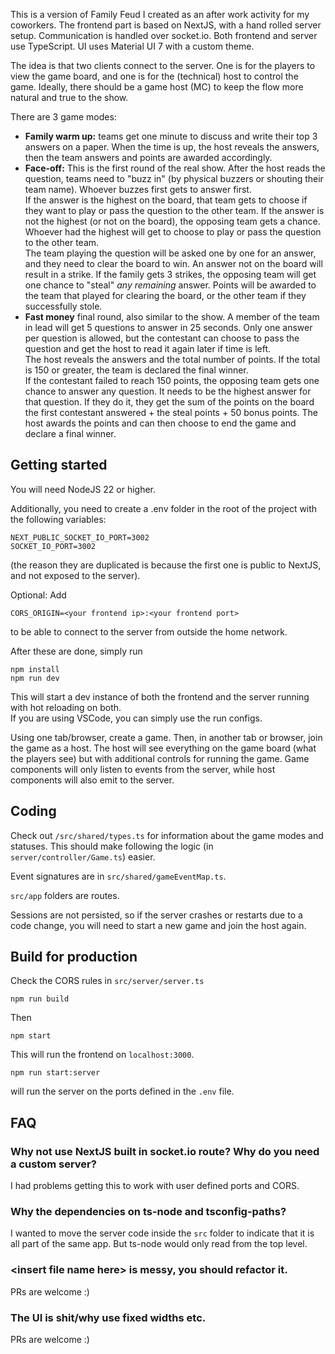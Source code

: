 This is a version of Family Feud I created as an after work activity for my coworkers. The frontend part is based on NextJS, with a hand rolled server setup. Communication is handled over socket.io. Both frontend and server use TypeScript. UI uses Material UI 7 with a custom theme.

The idea is that two clients connect to the server. One is for the players to view the game board, and one is for the (technical) host to control the game. Ideally, there should be a game host (MC) to keep the flow more natural and true to the show.

There are 3 game modes:
* **Family warm up:** teams get one minute to discuss and write their top 3 answers on a paper. When the time is up, the host reveals the answers, then the team answers and points are awarded accordingly.
* **Face-off:** This is the first round of the real show. After the host reads the question, teams need to "buzz in" (by physical buzzers or shouting their team name). Whoever buzzes first gets to answer first.  
If the answer is the highest on the board, that team gets to choose if they want to play or pass the question to the other team. If the answer is not the highest (or not on the board), the opposing team gets a chance. Whoever had the highest will get to choose to play or pass the question to the other team.  
The team playing the question will be asked one by one for an answer, and they need to clear the board to win. An answer not on the board will result in a strike. If the family gets 3 strikes, the opposing team will get one chance to "steal" *any remaining* answer. Points will be awarded to the team that played for clearing the board, or the other team if they successfully stole.
* **Fast money** final round, also similar to the show. A member of the team in lead will get 5 questions to answer in 25 seconds. Only one answer per question is allowed, but the contestant can choose to pass the question and get the host to read it again later if time is left.  
The host reveals the answers and the total number of points. If the total is 150 or greater, the team is declared the final winner.  
If the contestant failed to reach 150 points, the opposing team gets one chance to answer any question. It needs to be the highest answer for that question. If they do it, they get the sum of the points on the board the first contestant answered + the steal points + 50 bonus points.  The host awards the points and can then choose to end the game and declare a final winner.

## Getting started
You will need NodeJS 22 or higher.

Additionally, you need to create a .env folder in the root of the project with the following variables:

```
NEXT_PUBLIC_SOCKET_IO_PORT=3002
SOCKET_IO_PORT=3002
```

(the reason they are duplicated is because the first one is public to NextJS, and not exposed to the server).

Optional: Add
```
CORS_ORIGIN=<your frontend ip>:<your frontend port>
```

to be able to connect to the server from outside the home network.

After these are done, simply run

```
npm install
npm run dev
```

This will start a dev instance of both the frontend and the server running with hot reloading on both.  
If you are using VSCode, you can simply use the run configs.

Using one tab/browser, create a game. Then, in another tab or browser, join the game as a host. The host will see everything on the game board (what the players see) but with additional controls for running the game. Game components will only listen to events from the server, while host components will also emit to the server.

## Coding 
Check out `/src/shared/types.ts` for information about the game modes and statuses. This should make following the logic (in `server/controller/Game.ts`) easier. 

Event signatures are in `src/shared/gameEventMap.ts`.

`src/app` folders are routes.

Sessions are not persisted, so if the server crashes or restarts due to a code change, you will need to start a new game and join the host again.


## Build for production

Check the CORS rules in `src/server/server.ts`


```
npm run build
```

Then 
```
npm start
```

This will run the frontend on `localhost:3000`.

```
npm run start:server
```

will run the server on the ports defined in the `.env` file.


## FAQ

### Why not use NextJS built in socket.io route? Why do you need a custom server?
I had problems getting this to work with user defined ports and CORS.

### Why the dependencies on ts-node and tsconfig-paths?
I wanted to move the server code inside the `src` folder to indicate that it is all part of the same app. But ts-node would only read from the top level.

### &lt;insert file name here&gt; is messy, you should refactor it.
PRs are welcome :) 

### The UI is shit/why use fixed widths etc.
PRs are welcome :) 